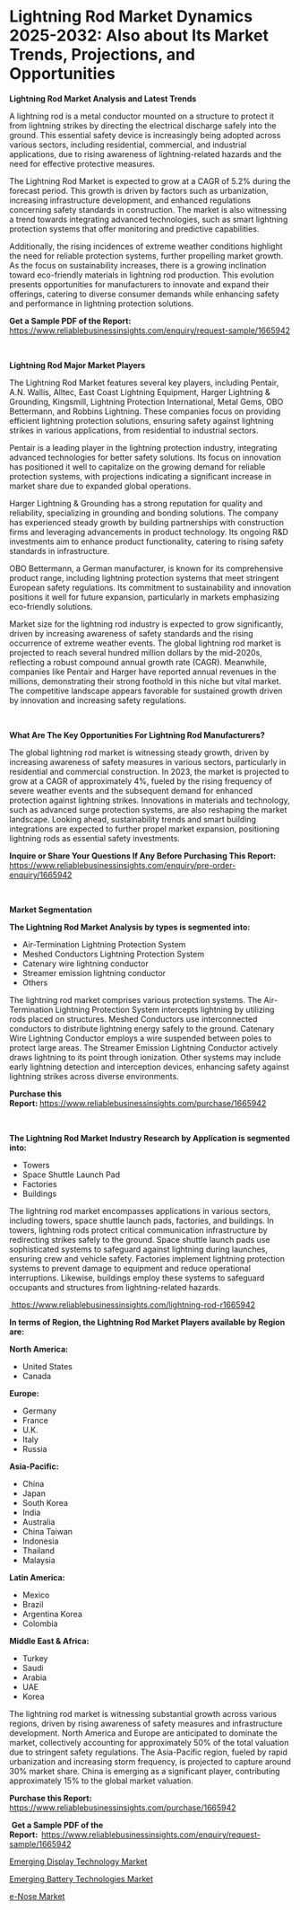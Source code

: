 <p><h1>Lightning Rod Market Dynamics 2025-2032: Also about Its Market Trends, Projections, and Opportunities</h1></p><p><strong>Lightning Rod Market Analysis and Latest Trends</strong></p>
<p><p>A lightning rod is a metal conductor mounted on a structure to protect it from lightning strikes by directing the electrical discharge safely into the ground. This essential safety device is increasingly being adopted across various sectors, including residential, commercial, and industrial applications, due to rising awareness of lightning-related hazards and the need for effective protective measures.</p><p>The Lightning Rod Market is expected to grow at a CAGR of 5.2% during the forecast period. This growth is driven by factors such as urbanization, increasing infrastructure development, and enhanced regulations concerning safety standards in construction. The market is also witnessing a trend towards integrating advanced technologies, such as smart lightning protection systems that offer monitoring and predictive capabilities.</p><p>Additionally, the rising incidences of extreme weather conditions highlight the need for reliable protection systems, further propelling market growth. As the focus on sustainability increases, there is a growing inclination toward eco-friendly materials in lightning rod production. This evolution presents opportunities for manufacturers to innovate and expand their offerings, catering to diverse consumer demands while enhancing safety and performance in lightning protection solutions.</p></p>
<p><strong>Get a Sample PDF of the Report:&nbsp;</strong> <a href="https://www.reliablebusinessinsights.com/enquiry/request-sample/1665942?utm_campaign=1877&utm_medium=2&utm_source=Github&utm_content=ia&utm_term=10022025&utm_id=lightning-rod">https://www.reliablebusinessinsights.com/enquiry/request-sample/1665942</a></p>
<p>&nbsp;</p>
<p><strong>Lightning Rod Major Market Players</strong></p>
<p><p>The Lightning Rod Market features several key players, including Pentair, A.N. Wallis, Alltec, East Coast Lightning Equipment, Harger Lightning & Grounding, Kingsmill, Lightning Protection International, Metal Gems, OBO Bettermann, and Robbins Lightning. These companies focus on providing efficient lightning protection solutions, ensuring safety against lightning strikes in various applications, from residential to industrial sectors.</p><p>Pentair is a leading player in the lightning protection industry, integrating advanced technologies for better safety solutions. Its focus on innovation has positioned it well to capitalize on the growing demand for reliable protection systems, with projections indicating a significant increase in market share due to expanded global operations.</p><p>Harger Lightning & Grounding has a strong reputation for quality and reliability, specializing in grounding and bonding solutions. The company has experienced steady growth by building partnerships with construction firms and leveraging advancements in product technology. Its ongoing R&D investments aim to enhance product functionality, catering to rising safety standards in infrastructure.</p><p>OBO Bettermann, a German manufacturer, is known for its comprehensive product range, including lightning protection systems that meet stringent European safety regulations. Its commitment to sustainability and innovation positions it well for future expansion, particularly in markets emphasizing eco-friendly solutions.</p><p>Market size for the lightning rod industry is expected to grow significantly, driven by increasing awareness of safety standards and the rising occurrence of extreme weather events. The global lightning rod market is projected to reach several hundred million dollars by the mid-2020s, reflecting a robust compound annual growth rate (CAGR). Meanwhile, companies like Pentair and Harger have reported annual revenues in the millions, demonstrating their strong foothold in this niche but vital market. The competitive landscape appears favorable for sustained growth driven by innovation and increasing safety regulations.</p></p>
<p>&nbsp;</p>
<p><strong>What Are The Key Opportunities For Lightning Rod Manufacturers?</strong></p>
<p><p>The global lightning rod market is witnessing steady growth, driven by increasing awareness of safety measures in various sectors, particularly in residential and commercial construction. In 2023, the market is projected to grow at a CAGR of approximately 4%, fueled by the rising frequency of severe weather events and the subsequent demand for enhanced protection against lightning strikes. Innovations in materials and technology, such as advanced surge protection systems, are also reshaping the market landscape. Looking ahead, sustainability trends and smart building integrations are expected to further propel market expansion, positioning lightning rods as essential safety investments.</p></p>
<p><strong>Inquire or Share Your Questions If Any Before Purchasing This Report:</strong> <a href="https://www.reliablebusinessinsights.com/enquiry/pre-order-enquiry/1665942?utm_campaign=1877&utm_medium=2&utm_source=Github&utm_content=ia&utm_term=10022025&utm_id=lightning-rod">https://www.reliablebusinessinsights.com/enquiry/pre-order-enquiry/1665942</a></p>
<p>&nbsp;</p>
<p><strong>Market Segmentation</strong></p>
<p><strong>The Lightning Rod Market Analysis by types is segmented into:</strong></p>
<p><ul><li>Air-Termination Lightning Protection System</li><li>Meshed Conductors Lightning Protection System</li><li>Catenary wire lightning conductor</li><li>Streamer emission lightning conductor</li><li>Others</li></ul></p>
<p><p>The lightning rod market comprises various protection systems. The Air-Termination Lightning Protection System intercepts lightning by utilizing rods placed on structures. Meshed Conductors use interconnected conductors to distribute lightning energy safely to the ground. Catenary Wire Lightning Conductor employs a wire suspended between poles to protect large areas. The Streamer Emission Lightning Conductor actively draws lightning to its point through ionization. Other systems may include early lightning detection and interception devices, enhancing safety against lightning strikes across diverse environments.</p></p>
<p><strong>Purchase this Report:&nbsp;</strong><a href="https://www.reliablebusinessinsights.com/purchase/1665942?utm_campaign=1877&utm_medium=2&utm_source=Github&utm_content=ia&utm_term=10022025&utm_id=lightning-rod">https://www.reliablebusinessinsights.com/purchase/1665942</a></p>
<p>&nbsp;</p>
<p><strong>The Lightning Rod Market Industry Research by Application is segmented into:</strong></p>
<p><ul><li>Towers</li><li>Space Shuttle Launch Pad</li><li>Factories</li><li>Buildings</li></ul></p>
<p><p>The lightning rod market encompasses applications in various sectors, including towers, space shuttle launch pads, factories, and buildings. In towers, lightning rods protect critical communication infrastructure by redirecting strikes safely to the ground. Space shuttle launch pads use sophisticated systems to safeguard against lightning during launches, ensuring crew and vehicle safety. Factories implement lightning protection systems to prevent damage to equipment and reduce operational interruptions. Likewise, buildings employ these systems to safeguard occupants and structures from lightning-related hazards.</p></p>
<p><a href="https://www.reliablebusinessinsights.com/lightning-rod-r1665942?utm_campaign=1877&utm_medium=2&utm_source=Github&utm_content=ia&utm_term=10022025&utm_id=lightning-rod">&nbsp;https://www.reliablebusinessinsights.com/lightning-rod-r1665942</a></p>
<p><strong>In terms of Region, the Lightning Rod Market Players available by Region are:</strong></p>
<p>
    <p> <strong> North America: </strong>
        <ul>
            <li>United States</li>
            <li>Canada</li>
        </ul>
        </p> 
    <p> <strong> Europe: </strong>
        <ul>
            <li>Germany</li>
            <li>France</li>
            <li>U.K.</li>
            <li>Italy</li>
            <li>Russia</li>
        </ul>
        </p> 
    <p> <strong> Asia-Pacific: </strong>
        <ul>
            <li>China</li>
            <li>Japan</li>
            <li>South Korea</li>
            <li>India</li>
            <li>Australia</li>
            <li>China Taiwan</li>
            <li>Indonesia</li>
            <li>Thailand</li>
            <li>Malaysia</li>
        </ul>
        </p> 
    <p> <strong> Latin America: </strong>
        <ul>
            <li>Mexico</li>
            <li>Brazil</li>
            <li>Argentina Korea</li>
            <li>Colombia</li>
        </ul>
        </p> 
    <p> <strong> Middle East & Africa: </strong>
        <ul>
            <li>Turkey</li>
            <li>Saudi</li>
            <li>Arabia</li>
            <li>UAE</li>
            <li>Korea</li>
        </ul>
    </p>
    </p>
<p><p>The lightning rod market is witnessing substantial growth across various regions, driven by rising awareness of safety measures and infrastructure development. North America and Europe are anticipated to dominate the market, collectively accounting for approximately 50% of the total valuation due to stringent safety regulations. The Asia-Pacific region, fueled by rapid urbanization and increasing storm frequency, is projected to capture around 30% market share. China is emerging as a significant player, contributing approximately 15% to the global market valuation.</p></p>
<p><strong>Purchase this Report: </strong><a href="https://www.reliablebusinessinsights.com/purchase/1665942?utm_campaign=1877&utm_medium=2&utm_source=Github&utm_content=ia&utm_term=10022025&utm_id=lightning-rod">https://www.reliablebusinessinsights.com/purchase/1665942</a></p>
<p>&nbsp;<strong>Get a Sample PDF of the Report:&nbsp;&nbsp;</strong><a href="https://www.reliablebusinessinsights.com/enquiry/request-sample/1665942?utm_campaign=1877&utm_medium=2&utm_source=Github&utm_content=ia&utm_term=10022025&utm_id=lightning-rod">https://www.reliablebusinessinsights.com/enquiry/request-sample/1665942</a></p>
<p><strong></strong></p>
<p><p><a href="https://github.com/tapandtarxo/Market-Research-Report-List-1/blob/main/emerging-display-technology-market.md?utm_campaign=1877&utm_medium=2&utm_source=Github&utm_content=ia&utm_term=10022025&utm_id=lightning-rod">Emerging Display Technology Market</a></p><p><a href="https://github.com/msiyahhonzo46/Market-Research-Report-List-1/blob/main/emerging-battery-technologies-market.md?utm_campaign=1877&utm_medium=2&utm_source=Github&utm_content=ia&utm_term=10022025&utm_id=lightning-rod">Emerging Battery Technologies Market</a></p><p><a href="https://github.com/elizabethdagraca/Market-Research-Report-List-5/blob/main/e-nose-market.md?utm_campaign=1877&utm_medium=2&utm_source=Github&utm_content=ia&utm_term=10022025&utm_id=lightning-rod">e-Nose Market</a></p></p>
